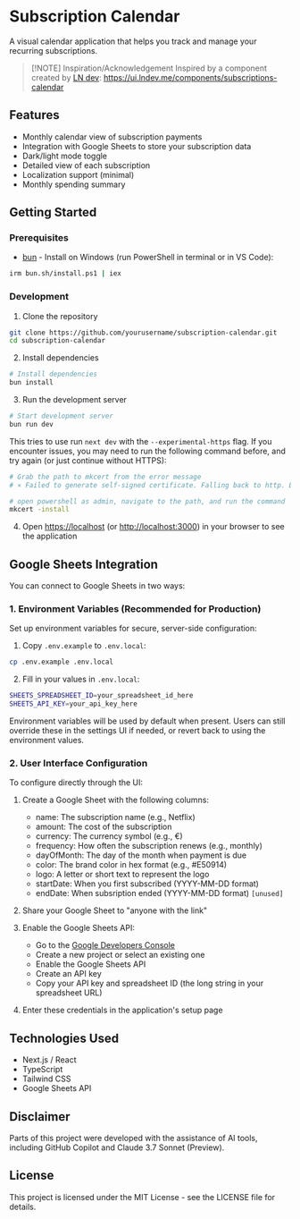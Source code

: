 # Subscription Calendar

A visual calendar application that helps you track and manage your recurring subscriptions.

> [!NOTE] Inspiration/Acknowledgement
> Inspired by a component created by [LN dev](https://github.com/ln-dev7): <https://ui.lndev.me/components/subscriptions-calendar>

## Features

- Monthly calendar view of subscription payments
- Integration with Google Sheets to store your subscription data
- Dark/light mode toggle
- Detailed view of each subscription
- Localization support (minimal)
- Monthly spending summary

## Getting Started

### Prerequisites

- [bun](https://bun.sh/) - Install on Windows (run PowerShell in terminal or in VS Code):

```bash
irm bun.sh/install.ps1 | iex
```

### Development

1. Clone the repository

```bash
git clone https://github.com/yourusername/subscription-calendar.git
cd subscription-calendar
```

2. Install dependencies

```bash
# Install dependencies
bun install
```

3. Run the development server

```bash
# Start development server
bun run dev
```

This tries to use run `next dev` with the `--experimental-https` flag. If you encounter issues, you may need to run the following command before, and try again (or just continue without HTTPS):

```bash
# Grab the path to mkcert from the error message
# ⨯ Failed to generate self-signed certificate. Falling back to http. Error: Command failed: "C:\Users\<yourusername>\AppData\Local\mkcert\mkcert-vx.x.x-windows-amd64.exe" -install"

# open powershell as admin, navigate to the path, and run the command
mkcert -install
```

4. Open [https://localhost](https://localhost:3000) (or [http://localhost:3000](https://localhost:3000)) in your browser to see the application

## Google Sheets Integration

You can connect to Google Sheets in two ways:

### 1. Environment Variables (Recommended for Production)

Set up environment variables for secure, server-side configuration:

1. Copy `.env.example` to `.env.local`:

```bash
cp .env.example .env.local
```

2. Fill in your values in `.env.local`:

```bash
SHEETS_SPREADSHEET_ID=your_spreadsheet_id_here
SHEETS_API_KEY=your_api_key_here
```

Environment variables will be used by default when present. Users can still override these in the settings UI if needed, or revert back to using the environment values.

### 2. User Interface Configuration

To configure directly through the UI:

1. Create a Google Sheet with the following columns:
   - name: The subscription name (e.g., Netflix)
   - amount: The cost of the subscription
   - currency: The currency symbol (e.g., €)
   - frequency: How often the subscription renews (e.g., monthly)
   - dayOfMonth: The day of the month when payment is due
   - color: The brand color in hex format (e.g., #E50914)
   - logo: A letter or short text to represent the logo
   - startDate: When you first subscribed (YYYY-MM-DD format)
   - endDate: When subsription ended (YYYY-MM-DD format) `[unused]`

2. Share your Google Sheet to "anyone with the link"

3. Enable the Google Sheets API:
   - Go to the [Google Developers Console](https://console.developers.google.com/)
   - Create a new project or select an existing one
   - Enable the Google Sheets API
   - Create an API key
   - Copy your API key and spreadsheet ID (the long string in your spreadsheet URL)

4. Enter these credentials in the application's setup page

## Technologies Used

- Next.js / React
- TypeScript
- Tailwind CSS
- Google Sheets API

## Disclaimer

Parts of this project were developed with the assistance of AI tools, including GitHub Copilot and Claude 3.7 Sonnet (Preview).

## License

This project is licensed under the MIT License - see the LICENSE file for details.
